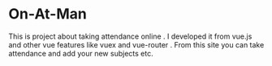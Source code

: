 # On-At-Man
This is project about taking attendance online .
I developed it from vue.js and other vue features like vuex and vue-router .
From this site you can take attendance and add your new subjects etc.


